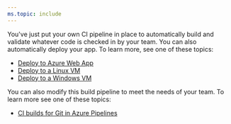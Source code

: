 ```yaml
---
ms.topic: include
---
```


You've just put your own CI pipeline in place to automatically build and validate whatever code is checked in by your team. You can also automatically deploy your app. To learn more, see one of these topics:

* [Deploy to Azure Web App](../cd/deploy-webdeploy-webapps.md)
* [Deploy to a Linux VM](../cd/deploy-linuxvm-deploygroups.md)
* [Deploy to a Windows VM](../cd/deploy-webdeploy-iis-deploygroups.md)

You can also modify this build pipeline to meet the needs of your team. To learn more see one of these topics:

* [CI builds for Git in Azure Pipelines](../../build/ci-build-git.md)
